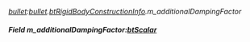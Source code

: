 _[bullet](../../modules/bullet/bullet-module.md):[bullet](../../modules/bullet/bullet-module.md).[btRigidBodyConstructionInfo](../../modules/bullet/bullet-btrigidbodyconstructioninfo.md).m\_additionalDampingFactor_
##### Field m\_additionalDampingFactor:[btScalar](../../modules/bullet/bullet-btscalar.md)
